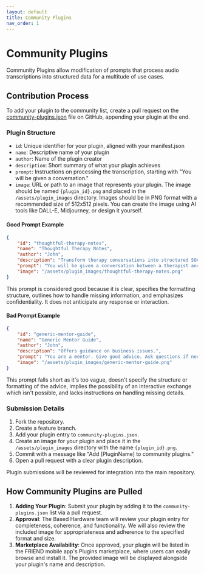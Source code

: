 ```yaml
---
layout: default
title: Community Plugins
nav_order: 1
---
```


# Community Plugins

Community Plugins allow modification of prompts that process audio transcriptions into structured data for a multitude of use cases.

## Contribution Process

To add your plugin to the community list, create a pull request on the [community-plugins.json](https://github.com/BasedHardware/Friend/blob/main/community-plugins.json) file on GitHub, appending your plugin at the end.

### Plugin Structure

- `id`: Unique identifier for your plugin, aligned with your manifest.json
- `name`: Descriptive name of your plugin
- `author`: Name of the plugin creator
- `description`: Short summary of what your plugin achieves
- `prompt`: Instructions on processing the transcription, starting with "You will be given a conversation."
- `image`: URL or path to an image that represents your plugin. The image should be named `{plugin_id}.png` and placed in the `/assets/plugin_images` directory. Images should be in PNG format with a recommended size of 512x512 pixels. You can create the image using AI tools like DALL-E, Midjourney, or design it yourself.

#### Good Prompt Example

```json
{
    "id": "thoughtful-therapy-notes",
    "name": "Thoughtful Therapy Notes",
    "author": "John",
    "description": "Transform therapy conversations into structured SOAP notes.",
    "prompt": "You will be given a conversation between a therapist and a patient. Use this information to create detailed session notes by identifying presenting problems, therapeutic interventions, and patient progress. Structure your notes according to the SOAP format without prompting further input. Respect patient confidentiality, and clearly denote any missing information as 'Not Mentioned'.",
    "image": "/assets/plugin_images/thoughtful-therapy-notes.png"
}
```

This prompt is considered good because it is clear, specifies the formatting structure, outlines how to handle missing information, and emphasizes confidentiality. It does not anticipate any response or interaction.

#### Bad Prompt Example

```json
{
    "id": "generic-mentor-guide",
    "name": "Generic Mentor Guide",
    "author": "John",
    "description": "Offers guidance on business issues.",
    "prompt": "You are a mentor. Give good advice. Ask questions if needed.",
    "image": "/assets/plugin_images/generic-mentor-guide.png"
}
```

This prompt falls short as it's too vague, doesn't specify the structure or formatting of the advice, implies the possibility of an interactive exchange which isn't possible, and lacks instructions on handling missing details.

### Submission Details

1. Fork the repository.
2. Create a feature branch.
3. Add your plugin entry to `community-plugins.json`.
4. Create an image for your plugin and place it in the `/assets/plugin_images` directory with the name `{plugin_id}.png`.
5. Commit with a message like "Add [PluginName] to community plugins."
6. Open a pull request with a clear plugin description.

Plugin submissions will be reviewed for integration into the main repository.

## How Community Plugins are Pulled

1. **Adding Your Plugin**: Submit your plugin by adding it to the `community-plugins.json` list via a pull request.
2. **Approval**: The Based Hardware team will review your plugin entry for completeness, coherence, and functionality. We will also review the included image for appropriateness and adherence to the specified format and size.
3. **Marketplace Availability**: Once approved, your plugin will be listed in the FRIEND mobile app's Plugins marketplace, where users can easily browse and install it. The provided image will be displayed alongside your plugin's name and description.